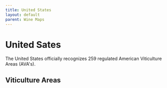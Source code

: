 ```yaml
---
title: United States    
layout: default
parent: Wine Maps
---
```


# United Sates

The United States officially recognizes 259 regulated American Viticulture Areas (AVA's). 

## Viticulture Areas

<div id="avas" style="width: 100%; height: 300px" ></div>

<script>
    var map = L.map('avas', {
        center: [40.02, -100.88],
        zoom: 4
        });
    L.tileLayer('https://tile.openstreetmap.org/{z}/{x}/{y}.png', {
        attribution: '&copy; <a href="https://www.openstreetmap.org/copyright">OpenStreetMap</a> contributors'
    }).addTo(map);

    var avas = fetch('us-avas.geojson')
        .then(response => response.json())
        .then(geojsonFeature => {
            L.geoJSON(geojsonFeature, {
                style: function (feature) {
                    return {color: 'purple', weight: .75};
                }
            }).bindTooltip(function (layer) {
                return "<b>Name: </b>" + layer.feature.properties.name + "<br><b>Date Created: </b>" + layer.feature.properties.created;
            }).addTo(map);
        })

</script>